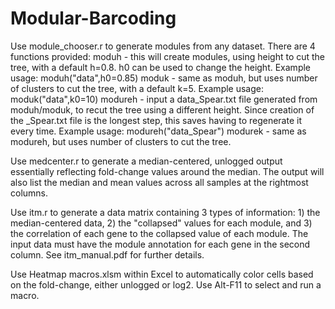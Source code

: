 # Modular-Barcoding

Use module_chooser.r to generate modules from any dataset. There are 4 functions provided:
  moduh - this will create modules, using height to cut the tree, with a default h=0.8. h0 can be used to change the height. Example usage: moduh("data",h0=0.85)
  moduk - same as moduh, but uses number of clusters to cut the tree, with a default k=5. Example usage: moduk("data",k0=10)
  modureh - input a data_Spear.txt file generated from moduh/moduk, to recut the tree using a different height. Since creation of the _Spear.txt file is the longest step, this saves having to regenerate it every time. Example usage: modureh("data_Spear")
  modurek - same as modureh, but uses number of clusters to cut the tree.

Use medcenter.r to generate a median-centered, unlogged output essentially reflecting fold-change values around the median. The output will also list the median and mean values across all samples at the rightmost columns.

Use itm.r to generate a data matrix containing 3 types of information: 1) the median-centered data, 2) the "collapsed" values for each module, and 3) the correlation of each gene to the collapsed value of each module. The input data must have the module annotation for each gene in the second column. See itm_manual.pdf for further details.

Use Heatmap macros.xlsm within Excel to automatically color cells based on the fold-change, either unlogged or log2. Use Alt-F11 to select and run a macro.
